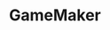---
facebook: https://facebook.com/GameMakerEngine
logohandle: gamemakerio
sort: gamemaker
title: GameMaker
twitter: https://x.com/GameMakerEngine
website: https://gamemaker.io/en
youtube: https://youtube.com/@GameMakerEngine
---